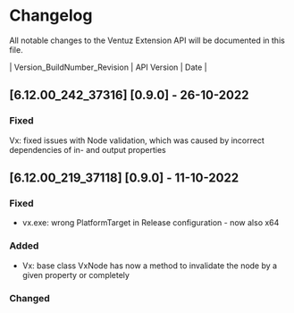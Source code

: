 # Changelog
All notable changes to the Ventuz Extension API will be documented in this file.

| Version_BuildNumber_Revision | API Version | Date |

## [6.12.00_242_37316] [0.9.0] - 26-10-2022
### Fixed
Vx: fixed issues with Node validation, which was caused by incorrect dependencies of in- and output properties

## [6.12.00_219_37118] [0.9.0] - 11-10-2022
### Fixed
- vx.exe: wrong PlatformTarget in Release configuration - now also x64
### Added
- Vx: base class VxNode has now a method to invalidate the node by a given property or completely
### Changed


